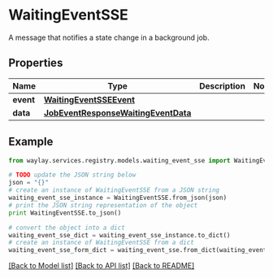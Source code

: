 # WaitingEventSSE

A message that notifies a state change in a background job.

## Properties

Name | Type | Description | Notes
------------ | ------------- | ------------- | -------------
**event** | [**WaitingEventSSEEvent**](WaitingEventSSEEvent.md) |  | 
**data** | [**JobEventResponseWaitingEventData**](JobEventResponseWaitingEventData.md) |  | 

## Example

```python
from waylay.services.registry.models.waiting_event_sse import WaitingEventSSE

# TODO update the JSON string below
json = "{}"
# create an instance of WaitingEventSSE from a JSON string
waiting_event_sse_instance = WaitingEventSSE.from_json(json)
# print the JSON string representation of the object
print WaitingEventSSE.to_json()

# convert the object into a dict
waiting_event_sse_dict = waiting_event_sse_instance.to_dict()
# create an instance of WaitingEventSSE from a dict
waiting_event_sse_form_dict = waiting_event_sse.from_dict(waiting_event_sse_dict)
```
[[Back to Model list]](../README.md#documentation-for-models) [[Back to API list]](../README.md#documentation-for-api-endpoints) [[Back to README]](../README.md)


